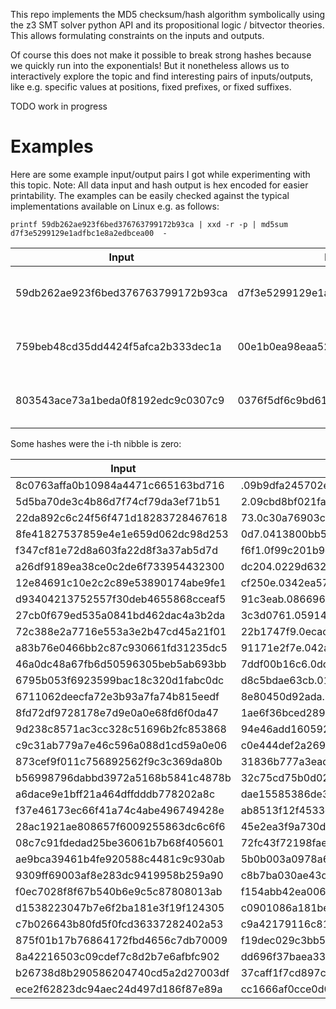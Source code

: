This repo implements the MD5 checksum/hash algorithm symbolically using the z3 SMT solver python API and its propositional logic / bitvector theories.
This allows formulating constraints on the inputs and outputs.

Of course this does not make it possible to break strong hashes because we quickly run into the exponentials!
But it nonetheless allows us to interactively explore the topic and find interesting pairs of inputs/outputs, like e.g. specific values at positions, fixed prefixes, or fixed suffixes.

TODO work in progress

# Examples

Here are some example input/output pairs I got while experimenting with this topic.
Note: All data input and hash output is hex encoded for easier printability.
The examples can be easily checked against the typical implementations available on Linux e.g. as follows:

```
printf 59db262ae923f6bed376763799172b93ca | xxd -r -p | md5sum
d7f3e5299129e1adfbc1e8a2edbcea00  -
```

| Input                              | Hash                             | Comment                               |
|------------------------------------|----------------------------------|---------------------------------------|
| 59db262ae923f6bed376763799172b93ca | d7f3e5299129e1adfbc1e8a2edbcea00 | hash ends in one null-byte            |
| 759beb48cd35dd4424f5afca2b333dec1a | 00e1b0ea98eaa5289136e4ad2bdcd78b | hash starts with one null-byte        |
| 803543ace73a1beda0f8192edc9c0307c9 | 0376f5df6c9bd61057dbd140b6a0f590 | hash starts and ends with 4 null bits |

Some hashes were the i-th nibble is zero:

| Input                              | Hash                              |
|------------------------------------|-----------------------------------|
| 8c0763affa0b10984a4471c665163bd716 | .09b9dfa245702e3c442ba40daac9454b |
| 5d5ba70de3c4b86d7f74cf79da3ef71b51 | 2.09cbd8bf021fa377c21d1859d69a24e |
| 22da892c6c24f56f471d18283728467618 | 73.0c30a76903c12e1f1f2de16eb06912 |
| 8fe41827537859e4e1e659d062dc98d253 | 0d7.0413800bb520ac501e3b9ea2e5590 |
| f347cf81e72d8a603fa22d8f3a37ab5d7d | f6f1.0f99c201b9e0f43a7d688227a7c9 |
| a26df9189ea38ce0c2de6f733954432300 | dc204.0229d63265f918e51fa846c001f |
| 12e84691c10e2c2c89e53890174abe9fe1 | cf250e.0342ea578f9c0234810818f9e3 |
| d93404213752557f30deb4655868cceaf5 | 91c3eab.0866962cde19d367ee3286c30 |
| 27cb0f679ed535a0841bd462dac4a3b2da | 3c3d0761.059148bf00242d8f1238bb83 |
| 72c388e2a7716e553a3e2b47cd45a21f01 | 22b1747f9.0ecac068f9202965453a94d |
| a83b76e0466bb2c87c930661fd31235dc5 | 91171e2f7e.042a4c58e426df8529ef52 |
| 46a0dc48a67fb6d50596305beb5ab693bb | 7ddf00b16c6.0dce7d1b575755dc83100 |
| 6795b053f6923599bac18c320d1fabc0dc | d8c5bdae63cb.01984abb282480477f56 |
| 6711062deecfa72e3b93a7fa74b815eedf | 8e80450d92ada.0623ecc15541af1ca58 |
| 8fd72df9728178e7d9e0a0e68fd6f0da47 | 1ae6f36bced289.0906ce9d5614606ec9 |
| 9d238c8571ac3cc328c51696b2fc853868 | 94e46add160592c.0692ce298e2147c17 |
| c9c31ab779a7e46c596a088d1cd59a0e06 | c0e444def2a269d5.0fb640ef83cf5fa2 |
| 873cef9f011c756892562f9c3c369da80b | 31836b777a3ead8ea.08bb37e40bf274a |
| b56998796dabbd3972a5168b5841c4878b | 32c75cd75b0d02e87b.0eb07cf55263a7 |
| a6dace9e1bff21a464dffdddb778202a8c | dae15585386de373cfd.078f9a91bc34c |
| f37e46173ec66f41a74c4abe496749428e | ab8513f12f4533eff7be.09073437f904 |
| 28ac1921ae808657f6009255863dc6c6f6 | 45e2ea3f9a730d69cb02b.0104308a614 |
| 08c7c91fdedad25be36061b7b68f405601 | 72fc43f72198fae79f0c24.0056be311f |
| ae9bca39461b4fe920588c4481c9c930ab | 5b0b003a0978a60c01195db.0b198f213 |
| 9309ff69003af8e283dc9419958b259a90 | c8b7ba030ae43dfaa3504d11.0353caca |
| f0ec7028f8f67b540b6e9c5c87808013ab | f154abb42ea006404dbe5707b.0c1e270 |
| d1538223047b7e6f2ba181e3f19f124305 | c0901086a181be4304b5fa7747.0ada97 |
| c7b026643b80fd5f0fcd36337282402a53 | c9a42179116c81f11ff7ebabe36.0795b |
| 875f01b17b76864172fbd4656c7db70009 | f19dec029c3bb5e330eacbb1ba69.0744 |
| 8a42216503c09cdef7c8d2b7e6afbfc902 | dd696f37baea336bea3a2784b2b54.0d4 |
| b26738d8b290586204740cd5a2d27003df | 37caff1f7cd897c7a445b31a147f17.0e |
| ece2f62823dc94aec24d497d186f87e89a | cc1666af0cce0d0379b332d66fe4b9b.0 |
